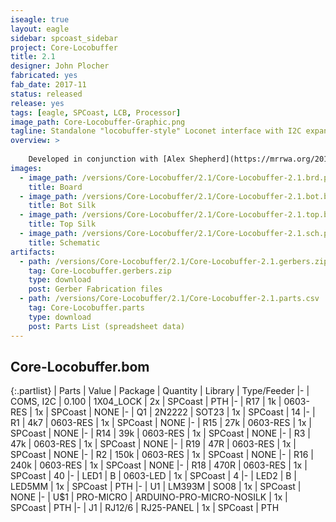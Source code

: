 ```yaml
---
iseagle: true
layout: eagle
sidebar: spcoast_sidebar
project: Core-Locobuffer
title: 2.1
designer: John Plocher
fabricated: yes
fab_date: 2017-11
status: released
release: yes
tags: [eagle, SPCoast, LCB, Processor]
image_path: Core-Locobuffer-Graphic.png
tagline: Standalone "locobuffer-style" Loconet interface with I2C expandability using the USB capability of an Arduino Pro Micro
overview: >
    
    Developed in conjunction with [Alex Shepherd](https://mrrwa.org/2018/04/08/locolinx32u4-on-core-locobuffer/)
images:
  - image_path: /versions/Core-Locobuffer/2.1/Core-Locobuffer-2.1.brd.png
    title: Board
  - image_path: /versions/Core-Locobuffer/2.1/Core-Locobuffer-2.1.bot.brd.png
    title: Bot Silk
  - image_path: /versions/Core-Locobuffer/2.1/Core-Locobuffer-2.1.top.brd.png
    title: Top Silk
  - image_path: /versions/Core-Locobuffer/2.1/Core-Locobuffer-2.1.sch.png
    title: Schematic
artifacts:
  - path: /versions/Core-Locobuffer/2.1/Core-Locobuffer-2.1.gerbers.zip
    tag: Core-Locobuffer.gerbers.zip
    type: download
    post: Gerber Fabrication files
  - path: /versions/Core-Locobuffer/2.1/Core-Locobuffer-2.1.parts.csv
    tag: Core-Locobuffer.parts
    type: download
    post: Parts List (spreadsheet data)
---
```


## Core-Locobuffer.bom

{:.partlist}
| Parts | Value | Package | Quantity | Library | Type/Feeder
|-
| COMS, I2C | 0.100 | 1X04_LOCK | 2x | SPCoast | PTH
|-
| R17 | 1k | 0603-RES | 1x | SPCoast | NONE
|-
| Q1 | 2N2222 | SOT23 | 1x | SPCoast | 14
|-
| R1 | 4k7 | 0603-RES | 1x | SPCoast | NONE
|-
| R15 | 27k | 0603-RES | 1x | SPCoast | NONE
|-
| R14 | 39k | 0603-RES | 1x | SPCoast | NONE
|-
| R3 | 47k | 0603-RES | 1x | SPCoast | NONE
|-
| R19 | 47R | 0603-RES | 1x | SPCoast | NONE
|-
| R2 | 150k | 0603-RES | 1x | SPCoast | NONE
|-
| R16 | 240k | 0603-RES | 1x | SPCoast | NONE
|-
| R18 | 470R | 0603-RES | 1x | SPCoast | 40
|-
| LED1 | B | 0603-LED | 1x | SPCoast | 4
|-
| LED2 | B | LED5MM | 1x | SPCoast | PTH
|-
| U1 | LM393M | SO08 | 1x | SPCoast | NONE
|-
| U$1 | PRO-MICRO | ARDUINO-PRO-MICRO-NOSILK | 1x | SPCoast | PTH
|-
| J1 | RJ12/6 | RJ25-PANEL | 1x | SPCoast | PTH
